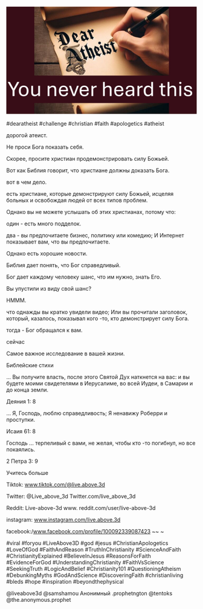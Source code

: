 ![Video cover image](../cover.jpg "cover photo")

#dearatheist #challenge #christian #faith #apologetics #atheist

дорогой атеист.

Не проси Бога показать себя.

Скорее, просите христиан продемонстрировать силу Божьей.

Вот как Библия говорит, что христиане должны доказать Бога.

вот в чем дело.

есть христиане, которые демонстрируют силу Божьей, исцеляя больных и освобождая людей от всех типов проблем.

Однако вы не можете услышать об этих христианах, потому что:

один - есть много подделок.

два - вы предпочитаете бизнес, политику или комедию; И Интернет показывает вам, что вы предпочитаете.

Однако есть хорошие новости.

Библия дает понять, что Бог справедливый.

Бог дает каждому человеку шанс, что им нужно, знать Его.

Вы упустили из виду свой шанс?

HMMM.

что однажды вы кратко увидели видео; Или вы прочитали заголовок, который, казалось, показывал кого -то, кто демонстрирует силу Бога.

тогда - Бог обращался к вам.

сейчас

Самое важное исследование в вашей жизни.

Библейские стихи

... Вы получите власть, после этого Святой Дух наткнется на вас: и вы будете моими свидетелями в Иерусалиме, во всей Иудеи, в Самарии и до конца земли.

Деяния 1: 8

… Я, Господь, люблю справедливость; Я ненавижу Роберри и проступки.

Исаия 61: 8

Господь ... терпеливый с вами, не желая, чтобы кто -то погибнул, но все покаялись.

2 Петра 3: 9

Учитесь больше

Tiktok: www.tiktok.com/@live.above.3d

Twitter: @Live_above_3d Twitter.com/live_above_3d

Reddit: Live-above-3d www. reddit.com/user/live-above-3d

instagram: www.instagram.com/live.above.3d

facebook:/www.facebook.com/profile/100092339087423 ~~ ~

#viral #foryou #LiveAbove3D #god #jesus #ChristianApologetics #LoveOfGod #FaithAndReason #TruthInChristianity #ScienceAndFaith #ChristianityExplained #BelieveInJesus #ReasonsForFaith #EvidenceForGod #UnderstandingChristianity #FaithVsScience #SeekingTruth #LogicAndBelief #Christianity101 #QuestioningAtheism #DebunkingMyths #GodAndScience #DiscoveringFaith #christianliving #bleds #hope #inspiration #beyondthephysical

@liveabove3d @samshamou Анонимный .prophetngton @tentoks @the.anonymous.prophet